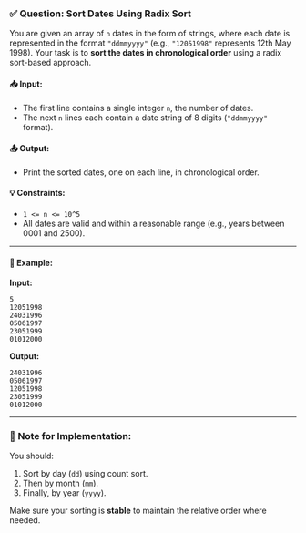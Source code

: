 ### ✅ **Question: Sort Dates Using Radix Sort**

You are given an array of `n` dates in the form of strings, where each date is represented in the format `"ddmmyyyy"` (e.g., `"12051998"` represents 12th May 1998). Your task is to **sort the dates in chronological order** using a radix sort-based approach.

#### 📥 Input:
- The first line contains a single integer `n`, the number of dates.
- The next `n` lines each contain a date string of 8 digits (`"ddmmyyyy"` format).

#### 📤 Output:
- Print the sorted dates, one on each line, in chronological order.

#### 💡 Constraints:
- `1 <= n <= 10^5`
- All dates are valid and within a reasonable range (e.g., years between 0001 and 2500).

---

#### 🔁 Example:

**Input:**
```
5
12051998
24031996
05061997
23051999
01012000
```

**Output:**
```
24031996
05061997
12051998
23051999
01012000
```

---

### 🔧 Note for Implementation:
You should:
1. Sort by day (`dd`) using count sort.
2. Then by month (`mm`).
3. Finally, by year (`yyyy`).

Make sure your sorting is **stable** to maintain the relative order where needed.